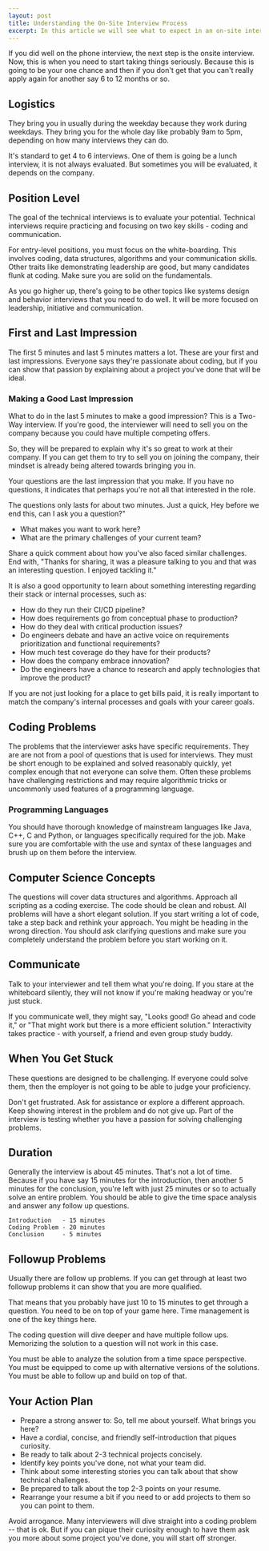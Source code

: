 ```yaml
---
layout: post
title: Understanding the On-Site Interview Process
excerpt: In this article we will see what to expect in an on-site interview and how do you come up with an action plan. What can you expect at an onsite interview? What kind of interviews will you get? How long are these interviews? We will cover all of that and share our recommendations on how to tackle them.
---
```


If you did well on the phone interview, the next step is the onsite interview. Now, this is when you need to start taking things seriously. Because this is going to be your one chance and then if you don't get that you can't really apply again for another say 6 to 12 months or so.

## Logistics

They bring you in usually during the weekday because they work during weekdays. They bring you for the whole day like probably 9am to 5pm, depending on how many interviews they can do. 

It's standard to get 4 to 6 interviews. One of them is going be a lunch interview, it is not always evaluated. But sometimes you will be evaluated, it depends on the company.

## Position Level

The goal of the technical interviews is to evaluate your potential. Technical interviews require practicing and focusing on two key skills - coding and communication.

For entry-level positions, you must focus on the white-boarding. This involves coding, data structures, algorithms and your communication skills. Other traits like demonstrating leadership are good, but many candidates flunk at coding. Make sure you are solid on the fundamentals.  

As you go higher up, there's going to be other topics like systems design and behavior interviews that you need to do well. It will be more focused on leadership, initiative and communication. 

## First and Last Impression

The first 5 minutes and last 5 minutes matters a lot. These are your first and last impressions. Everyone says they're passionate about coding, but if you can show that passion by explaining about a project you've done that will be ideal.

### Making a Good Last Impression

What to do in the last 5 minutes to make a good impression? This is a Two-Way interview. If you're good, the interviewer will need to sell you on the company because you could have multiple competing offers. 

So, they will be prepared to explain why it's so great to work at their company. If you can get them to try to sell you on joining the company, their mindset is already being altered towards bringing you in.

Your questions are the last impression that you make. If you have no questions, it indicates that perhaps you're not all that interested in the role.

The questions only lasts for about two minutes. Just a quick, Hey before we end this, can I ask you a question?"

- What makes you want to work here?
- What are the primary challenges of your current team?

Share a quick comment about how you've also faced similar challenges. End with, "Thanks for sharing, it was a pleasure talking to you and that was an interesting question. I enjoyed tackling it."

It is also a good opportunity to learn about something interesting regarding their stack or internal processes, such as:

- How do they run their CI/CD pipeline?
- How does requirements go from conceptual phase to production?
- How do they deal with critical production issues?
- Do engineers debate and have an active voice on requirements prioritization and functional requirements?
- How much test coverage do they have for their products?
- How does the company embrace innovation?
- Do the engineers have a chance to research and apply technologies that improve the product?

If you are not just looking for a place to get bills paid, it is really important to match the company's internal processes and goals with your career goals.

## Coding Problems

The problems that the interviewer asks have specific requirements. They are are not from a pool of questions that is used for interviews. They must be short enough to be explained and solved reasonably quickly, yet complex enough that not everyone can solve them. Often these problems have challenging restrictions and may require algorithmic tricks or uncommonly used features of a programming language.

### Programming Languages

You should have thorough knowledge of mainstream languages like Java, C++, C and Python, or languages specifically required for the job. Make sure you are comfortable with the use and syntax of these languages and brush up on them before the interview.

## Computer Science Concepts

The questions will cover data structures and algorithms. Approach all scripting as a coding exercise. The code should be clean and robust.  All problems will have a short elegant solution. If you start writing a lot of code, take a step back and rethink your approach. You might be heading in the wrong direction. You should ask clarifying questions and make sure you completely understand the problem before you start working on it.

## Communicate

Talk to your interviewer and tell them what you're doing. If you stare at the whiteboard silently, they will not know if you're making headway or you're just stuck. 

If you communicate well, they might say, "Looks good! Go ahead and code it," or "That might work but there is a more efficient solution." Interactivity takes practice - with yourself, a friend and even group study buddy.

## When You Get Stuck

These questions are designed to be challenging. If everyone could solve them, then the employer is not going to be able to judge your proficiency. 

Don't get frustrated. Ask for assistance or explore a different approach. Keep showing interest in the problem and do not give up. Part of the interview is testing whether you have a passion for solving challenging problems.

## Duration 

Generally the interview is about 45 minutes. That's not a lot of time. Because if you have say 15 minutes for the introduction, then another 5 minutes for the conclusion, you're left with just 25 minutes or so to actually solve an entire problem. You should be able to give the time space analysis and answer any follow up questions.

```
Introduction   - 15 minutes
Coding Problem - 20 minutes
Conclusion     - 5 minutes
```

## Followup Problems

Usually there are follow up problems. If you can get through at least two followup problems it can show that you are more qualified. 

That means that you probably have just 10 to 15 minutes to get through a question. You need to be on top of your game here. Time management is one of the key things here.

The coding question will dive deeper and have multiple follow ups. Memorizing the solution to a question will not work in this case. 

You must be able to analyze the solution from a time space perspective. You must be equipped to come up with alternative versions of the solutions. You must be able to follow up and build on top of that.

## Your Action Plan

- Prepare a strong answer to: So, tell me about yourself. What brings you here?
- Have a cordial, concise, and friendly self-introduction that piques curiosity.
- Be ready to talk about 2-3 technical projects concisely.
- Identify key points you've done, not what your team did.
- Think about some interesting stories you can talk about that show technical challenges.
- Be prepared to talk about the top 2-3 points on your resume.
- Rearrange your resume a bit if you need to or add projects to them so you can point to them.

Avoid arrogance. Many interviewers will dive straight into a coding problem -- that is ok. But if you can pique their curiosity enough to have them ask you more about some project you've done, you will start off stronger.
